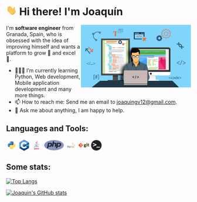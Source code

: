 # <img src="img/Hi.gif" width="29px"> Hi there! I'm Joaquín&nbsp;

<img align="right" alt="GIF" width="300" src="img/coding1.jpeg" />

I'm  **software engineer** from Granada, Spain, who is obsessed with the idea of improving himself and wants a platform to grow 🚀 and excel :1st_place_medal:.


- 👨🏽‍💻 I’m currently learning Python, Web development, Mobile application development and many more things.
- 📫 How to reach me: Send me an email to [joaquingv12@gmail.com](mailto:joaquingv12@gmail.com).
- 💬 Ask me about anything, I am happy to help.
  
## **Languages and Tools:**  

<code><img height="30" src="img/python.png"></code>
<code><img height="30" src="img/cpp.png"></code>
<code><img height="30" src="img/java.png"></code>
<code><img height="30" src="img/php.png"></code>
<code><img height="30" src="img/mysql.png"></code>
<code><img height="30" src="img/git.png"></code>
<code><img height="30" src="img/terminal.png"></code>

## **Some stats:**  

[![Top Langs](https://github-readme-stats.vercel.app/api/top-langs/?username=joaquingv12&layout=compact&theme=radical)](https://github.com/joaquingv12/github-readme-stats)

[![Joaquin's GitHub stats](https://github-readme-stats.vercel.app/api?username=joaquingv12&custom_title=My%20GitHub%20Stats&theme=radical&count_private=true&show_icons=true)](https://github.com/joaquingv12/github-readme-stats)
